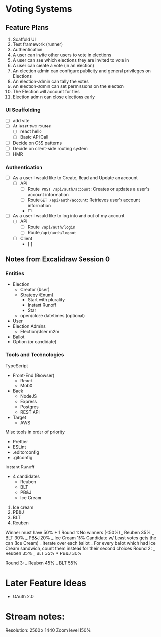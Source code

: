# Voting Systems

## Feature Plans

1. Scaffold UI
2. Test framework (runner)
3. Authentication
4. A user can invite other users to vote in elections
5. A user can see which elections they are invited to vote in
6. A user can create a vote (in an election)
7. An election admin can configure publicity and general privileges on Elections
8. An election-admin can tally the votes
9. An election-admin can set permissions on the election
10. The Election will account for ties
11. Election admin can close elections early

### UI Scaffolding

- [ ] add vite
- [ ] At least two routes
  - [ ] react hello
  - [ ] Basic API Call
- [ ] Decide on CSS patterns
- [ ] Decide on client-side routing system
- [ ] HMR

### Authentication

- [ ] As a user I would like to Create, Read and Update an account
  - [ ] API
    - [ ] Route: `POST /api/auth/account`: Creates or updates a user's account information
    - [ ] Route `GET /api/auth/account`: Retrieves user's account information
    - [ ]
- [ ] As a user I would like to log into and out of my account
  - [ ] API
    - [ ] Route: `/api/auth/login`
    - [ ] Route `/api/auth/logout`
  - [ ] Client
    - [ ]

## Notes from Excalidraw Session 0

### Entities

- Election
  - Creator (User)
  - Strategy (Enum)
    - Start with plurality
    - Instant Runoff
    - Star
  - open/close datetimes (optional)
- User
- Election Admins
  - Election/User m2m
- Ballot
- Option (or candidate)

### Tools and Technologies

TypeScript

- Front-End (Browser)
  - React
  - MobX
- Back
  - NodeJS
  - Express
  - Postgres
  - REST API
- Target
  - AWS

Misc tools in order of priority

- Prettier
- ESLint
- .editorconfig
- .gitconfig

Instant Runoff

- 4 candidates
  - Reuben
  - BLT
  - PB&J
  - Ice Cream

1. Ice cream
2. PB&J
3. BLT
4. Reuben

Winner must have 50% + 1
Round 1: No winners (<50%)
_ Reuben 35%
_ BLT 30%
_ PB&J 20%
_ Ice Cream 15%
Candidate w/ Least votes gets the can
(Ice Cream)
_ Iterate over each ballot
_ For every ballot which had Ice Cream sandwich,
count them instead for their second choices
Round 2:
_ Reuben 35%
_ BLT 35% \* PB&J 30%

Round 3:
_ Reuben 45%
_ BLT 55%

# Later Feature Ideas

- OAuth 2.0

# Stream notes:

Resolution: 2560 x 1440
Zoom level 150%
